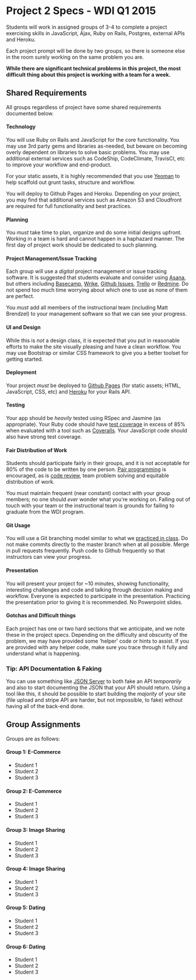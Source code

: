 # Project 2 Specs - WDI Q1 2015

Students will work in assigned groups of 3-4 to complete a project exercising skills in JavaScript, Ajax, Ruby on Rails, Postgres, external APIs and Heroku.

Each project prompt will be done by two groups, so there is someone else in the room surely working on the same problem you are.

**While there are significant technical problems in this project, the most difficult thing about this project is working with a team for a week.**

## Shared Requirements

All groups regardless of project have some shared requirements documented below.

#### Technology

You will use Ruby on Rails and JavaScript for the core functionality. You may use 3rd party gems and libraries as-needed, but beware on becoming overly dependent on libraries to solve basic problems. You may use additional external services such as CodeShip, CodeClimate, TravisCI, etc to improve your workflow and end-product.

For your static assets, it is highly recommended that you use [Yeoman](http://yeoman.io/) to help scaffold out grunt tasks, structure and workflow.

You will deploy to Github Pages and Heroku. Depending on your project, you may find that additional services such as Amazon S3 and Cloudfront are required for full functionality and best practices.

#### Planning

You *must* take time to plan, organize and do some initial designs upfront. Working in a team is hard and cannot happen in a haphazard manner. The first day of project work should be dedicated to such planning.

#### Project Management/Issue Tracking

Each group will use a *digital* project management or issue tracking software. It is suggested that students evaluate and consider using [Asana](https://asana.com), but others including [Basecamp](https://basecamp.com/), [Wrike](https://www.wrike.com/), [Github Issues](https://guides.github.com/features/issues/), [Trello](https://trello.com/) or [Redmine](http://www.redmine.org/). Do not spend too much time worrying about which one to use as none of them are perfect.

You *must* add all members of the instructional team (including Matt Brendzel) to your management software so that we can see your progress.

#### UI and Design

While this is *not* a design class, it is expected that you put in reasonable efforts to make the site visually pleasing and have a clean workflow. You may use Bootstrap or similar CSS framework to give you a better toolset for getting started.

#### Deployment

Your project *must* be deployed to [Github Pages](https://pages.github.com/) (for static assets; HTML, JavaScript, CSS, etc) and [Heroku](https://heroku.com) for your Rails API.

#### Testing

Your app should be *heavily* tested using RSpec and Jasmine (as appropriate). Your Ruby code should have [test coverage](http://en.wikipedia.org/wiki/Code_coverage) in excess of 85% when evaluated with a tool such as [Coveralls](https://coveralls.io/). Your JavaScript code should also have strong test coverage.

#### Fair Distribution of Work

Students should participate fairly in their groups, and it is not acceptable for 80% of the code to be written by one person. [Pair programming](http://en.wikipedia.org/wiki/Pair_programming) is encouraged, as is [code review](http://en.wikipedia.org/wiki/Code_review), team problem solving and equitable distribution of work.

You must maintain frequent (near constant) contact with your group members; no one should *ever* wonder what you're working on. Falling out of touch with your team or the instructional team is grounds for failing to graduate from the WDI program.

#### Git Usage

You will use a Git branching model similar to what we [practiced in class](https://gist.github.com/tibbon/659ec05ef178ba2e77e0). Do not make commits directly to the master branch when at all possible. Merge in pull requests frequently. Push code to Github frequently so that instructors can view your progress.

#### Presentation

You will present your project for ~10 minutes, showing functionality, interesting challenges and code and talking through decision making and workflow. Everyone is expected to participate in the presentation. Practicing the presentation prior to giving it is recommended. No Powerpoint slides.

#### Gotchas and Difficult things

Each project has one or two hard sections that we anticipate, and we note these in the project specs. Depending on the difficulty and obscurity of the problem, we may have provided some 'helper' code or hints to assist. If you are provided with any helper code, make sure you trace through it fully and understand what is happening.

### Tip: API Documentation & Faking

You can use something like [JSON Server](https://github.com/typicode/json-server) to both fake an API *temporarily* and also to start documenting the JSON that your API should return. Using a tool like this, it should be possible to start building the *majority* of your site (file upload and stripe API are harder, but not impossible, to fake) without having all of the back-end done.


## Group Assignments

Groups are as follows:

#### Group 1: E-Commerce

- Student 1
- Student 2
- Student 3


#### Group 2: E-Commerce

- Student 1
- Student 2
- Student 3


#### Group 3: Image Sharing

- Student 1
- Student 2
- Student 3


#### Group 4: Image Sharing

- Student 1
- Student 2
- Student 3


#### Group 5: Dating

- Student 1
- Student 2
- Student 3


#### Group 6: Dating

- Student 1
- Student 2
- Student 3
